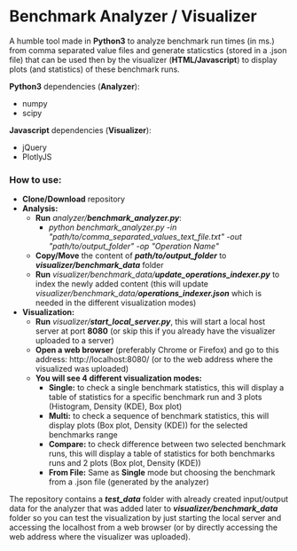 # Benchmark Analyzer / Visualizer
A humble tool made in **Python3** to analyze benchmark run times (in ms.) from comma separated value files and generate staticstics (stored in a .json file) that can be used then by the visualizer (**HTML/Javascript**) to display plots (and statistics) of these benchmark runs.

**Python3** dependencies (**Analyzer**):
- numpy
- scipy

**Javascript** dependencies (**Visualizer**):
- jQuery
- PlotlyJS

### How to use:
- **Clone/Download** repository
- **Analysis:**
  - **Run** _analyzer/_**_benchmark_analyzer.py_**:
    - _python benchmark_analyzer.py -in "path/to/comma_separated_values_text_file.txt" -out "path/to/output_folder" -op "Operation Name"_
  - **Copy/Move** the content of **_path/to/output_folder_** to **_visualizer/benchmark_data_** folder
  - **Run** _visualizer/benchmark_data/_**_update_operations_indexer.py_** to index the newly added content (this will update _visualizer/benchmark_data/_**_operations_indexer.json_** which is needed in the different visualization modes)
- **Visualization:**
  - **Run** _visualizer/_**_start_local_server.py_**, this will start a local host server at port **8080** (or skip this if you already have the visualizer uploaded to a server)
  - **Open a web browser** (preferably Chrome or Firefox) and go to this address: http://localhost:8080/ (or to the web address where the visualized was uploaded)
  - **You will see 4 different visualization modes:**
    - **Single:** to check a single benchmark statistics, this will display a table of statistics for a specific benchmark run and 3 plots (Histogram, Density (KDE), Box plot)
    - **Multi:** to check a sequence of benchmark statistics, this will display plots (Box plot, Density (KDE)) for the selected benchmarks range
    - **Compare:** to check difference between two selected benchmark runs, this will display a table of statistics for both benchmarks runs and 2 plots (Box plot, Density (KDE))
    - **From File:** Same as **Single** mode but choosing the benchmark from a .json file (generated by the analyzer)


The repository contains a **_test_data_** folder with already created input/output data for the analyzer that was added later to **_visualizer/benchmark_data_** folder so you can test the visualization by just starting the local server and accessing the localhost from a web browser (or by directly accessing the web address where the visualizer was uploaded).
